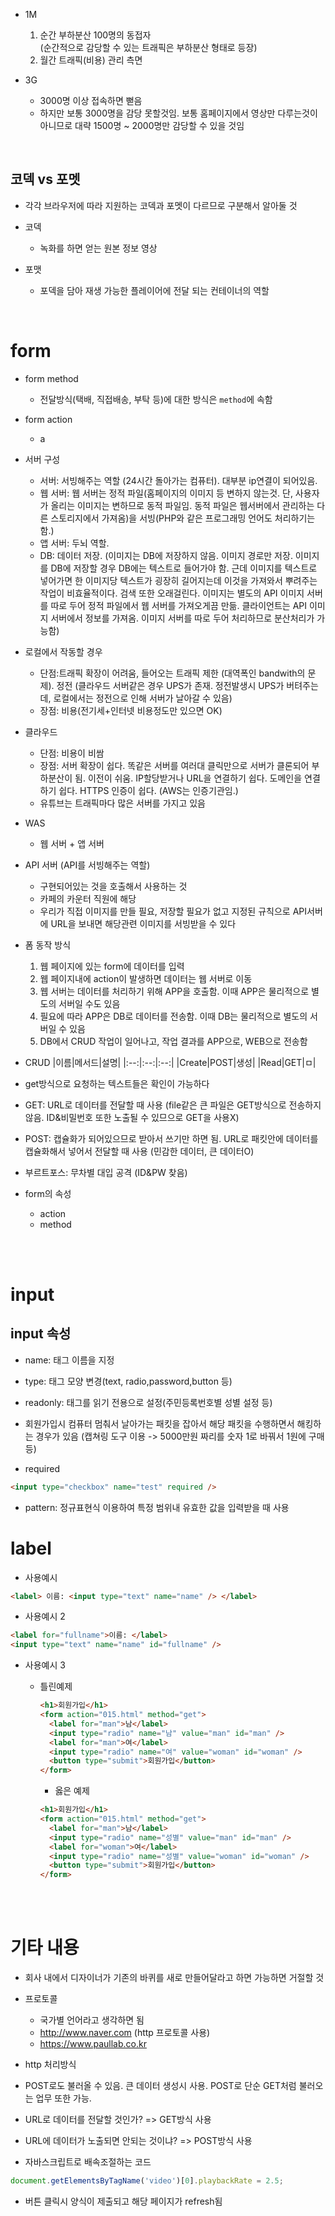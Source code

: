 - 1M

  1. 순간 부하분산 100명의 동접자
     <BR>(순간적으로 감당할 수 있는 트래픽은 부하분산 형태로 등장)
  2. 월간 트래픽(비용) 관리 측면

- 3G

  - 3000명 이상 접속하면 뻗음
  - 하지만 보통 3000명을 감당 못할것임. 보통 홈페이지에서 영상만 다루는것이 아니므로 대략 1500명 ~ 2000명만 감당할 수 있을 것임

<br>

## 코덱 vs 포멧

- 각각 브라우저에 따라 지원하는 코덱과 포멧이 다르므로 구분해서 알아둘 것

- 코덱

  - 녹화를 하면 얻는 원본 정보 영상

- 포맷
  - 포덱을 담아 재생 가능한 플레이어에 전달 되는 컨테이너의 역할

<br>

# form

- form method

  - 전달방식(택배, 직접배송, 부탁 등)에 대한 방식은 `method`에 속함

- form action

  - a

- 서버 구성

  - 서버: 서빙해주는 역할 (24시간 돌아가는 컴퓨터). 대부분 ip연결이 되어있음.
  - 웹 서버: 웹 서버는 정적 파일(홈페이지의 이미지 등 변하지 않는것. 단, 사용자가 올리는 이미지는 변하므로 동적 파일임. 동적 파일은 웹서버에서 관리하는 다른 스토리지에서 가져옴)을 서빙(PHP와 같은 프로그래밍 언어도 처리하기는 함.)
  - 앱 서버: 두뇌 역할.
  - DB: 데이터 저장. (이미지는 DB에 저장하지 않음. 이미지 경로만 저장. 이미지를 DB에 저장할 경우 DB에는 텍스트로 들어가야 함. 근데 이미지를 텍스트로 넣어가면 한 이미지당 텍스트가 굉장히 길어지는데 이것을 가져와서 뿌려주는 작업이 비효율적이다. 검색 또한 오래걸린다. 이미지는 별도의 API 이미지 서버를 따로 두어 정적 파일에서 웹 서버를 가져오게끔 만듦. 클라이언트는 API 이미지 서버에서 정보를 가져옴. 이미지 서버를 따로 두어 처리하므로 분산처리가 가능함)

- 로컬에서 작동할 경우

  - 단점:트래픽 확장이 어려움, 들어오는 트래픽 제한 (대역폭인 bandwith의 문제). 정전 (클라우드 서버같은 경우 UPS가 존재. 정전발생시 UPS가 버텨주는데, 로컬에서는 정전으로 인해 서버가 날아갈 수 있음)
  - 장점: 비용(전기세+인터넷 비용정도만 있으면 OK)

- 클라우드

  - 단점: 비용이 비쌈
  - 장점: 서버 확장이 쉽다. 똑같은 서버를 여러대 클릭만으로 서버가 클론되어 부하분산이 됨. 이전이 쉬움. IP할당받거나 URL을 연결하기 쉽다.
    도메인을 연결하기 쉽다. HTTPS 인증이 쉽다. (AWS는 인증기관임.)
  - 유튜브는 트래픽마다 많은 서버를 가지고 있음

- WAS

  - 웹 서버 + 앱 서버

- API 서버 (API를 서빙해주는 역할)

  - 구현되어있는 것을 호출해서 사용하는 것
  - 카페의 카운터 직원에 해당
  - 우리가 직접 이미지를 만들 필요, 저장할 필요가 없고 지정된 규칙으로 API서버에 URL을 보내면 해당관련 이미지를 서빙받을 수 있다

- 폼 동작 방식

  1. 웹 페이지에 있는 form에 데이터를 입력
  2. 웹 페이지내에 action이 발생하면 데이터는 웹 서버로 이동
  3. 웹 서버는 데이터를 처리하기 위해 APP을 호출함. 이때 APP은 물리적으로 별도의 서버일 수도 있음
  4. 필요에 따라 APP은 DB로 데이터를 전송함. 이때 DB는 물리적으로 별도의 서버일 수 있음
  5. DB에서 CRUD 작업이 일어나고, 작업 결과를 APP으로, WEB으로 전송함

- CRUD
  |이름|메서드|설명|
  |:--:|:--:|:--:|
  |Create|POST|생성|
  |Read|GET|ㅁ|

- get방식으로 요청하는 텍스트들은 확인이 가능하다
- GET: URL로 데이터를 전달할 때 사용 (file같은 큰 파일은 GET방식으로 전송하지 않음. ID&비밀번호 또한 노출될 수 있므으로 GET을 사용X)
- POST: 캡슐화가 되어있으므로 받아서 쓰기만 하면 됨. URL로 패킷안에 데이터를 캡슐화해서 넣어서 전달할 때 사용 (민감한 데이터, 큰 데이터O)
- 부르트포스: 무차별 대입 공격 (ID&PW 찾음)

- form의 속성
  - action
  - method

<br><br>

# input

## input 속성

- name: 태그 이름을 지정
- type: 태그 모양 변경(text, radio,password,button 등)
- readonly: 태그를 읽기 전용으로 설정(주민등록번호별 성별 설정 등)

- 회원가입시 컴퓨터 멈춰서 날아가는 패킷을 잡아서 해당 패킷을 수행하면서 해킹하는 경우가 있음 (캡쳐링 도구 이용 -> 5000만원 짜리를 숫자 1로 바꿔서 1원에 구매 등)

- required

```html
<input type="checkbox" name="test" required />
```

- pattern: 정규표현식 이용하여 특정 범위내 유효한 값을 입력받을 때 사용

# label

- 사용예시

```html
<label> 이름: <input type="text" name="name" /> </label>
```

- 사용예시 2

```html
<label for="fullname">이름: </label>
<input type="text" name="name" id="fullname" />
```

- 사용예시 3

  - 틀린예제

    ```html
    <h1>회원가입</h1>
    <form action="015.html" method="get">
      <label for="man">남</label>
      <input type="radio" name="남" value="man" id="man" />
      <label for="man">여</label>
      <input type="radio" name="여" value="woman" id="woman" />
      <button type="submit">회원가입</button>
    </form>
    ```

    - 옳은 예제

    ```html
    <h1>회원가입</h1>
    <form action="015.html" method="get">
      <label for="man">남</label>
      <input type="radio" name="성별" value="man" id="man" />
      <label for="woman">여</label>
      <input type="radio" name="성별" value="woman" id="woman" />
      <button type="submit">회원가입</button>
    </form>
    ```

  <br><br>

# 기타 내용

- 회사 내에서 디자이너가 기존의 바퀴를 새로 만들어달라고 하면 가능하면 거절할 것

- 프로토콜

  - 국가별 언어라고 생각하면 됨
  - http://www.naver.com (http 프로토콜 사용)
  - https://www.paullab.co.kr

- http 처리방식

- POST로도 불러올 수 있음. 큰 데이터 생성시 사용. POST로 단순 GET처럼 불러오는 업무 또한 가능.

- URL로 데이터를 전달할 것인가? => GET방식 사용
- URL에 데이터가 노출되면 안되는 것이냐? => POST방식 사용

- 자바스크립트로 배속조절하는 코드

```javascript
document.getElementsByTagName('video')[0].playbackRate = 2.5;
```

- 버튼 클릭시 양식이 제출되고 해당 페이지가 refresh됨
